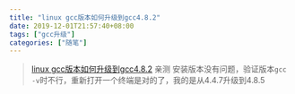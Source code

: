 ```yaml
---
title: "linux gcc版本如何升级到gcc4.8.2"
date: 2019-12-01T21:57:40+08:00
tags: ["gcc升级"]
categories: ["随笔"]
---
```


<!--more-->

> [linux gcc版本如何升级到gcc4.8.2](https://blog.csdn.net/hutianyou123/article/details/78133309)
> 亲测 安装版本没有问题，验证版本`gcc -v`时不行，重新打开一个终端是对的了，我的是从4.4.7升级到4.8.5